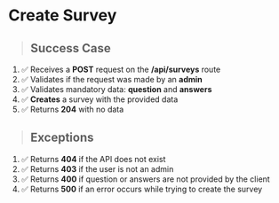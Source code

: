 # Create Survey

> ## Success Case

1. ✅ Receives a **POST** request on the **/api/surveys** route
2. ✅ Validates if the request was made by an **admin**
3. ✅ Validates mandatory data: **question** and **answers**
4. ✅ **Creates** a survey with the provided data
5. ✅ Returns **204** with no data

> ## Exceptions

1. ✅ Returns **404** if the API does not exist
2. ✅ Returns **403** if the user is not an admin
3. ✅ Returns **400** if question or answers are not provided by the client
4. ✅ Returns **500** if an error occurs while trying to create the survey
